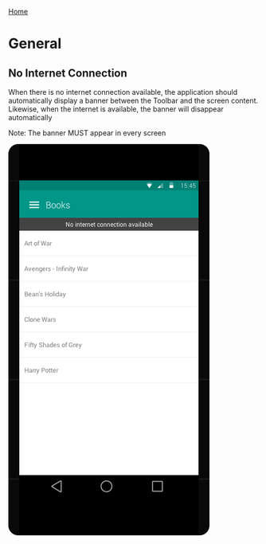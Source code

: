 [Home](../../README.md)

# General

## No Internet Connection
When there is no internet connection available, the application should automatically display a banner
between the Toolbar and the screen content. Likewise, when the internet is available, the banner will disappear automatically

Note: The banner MUST appear in every screen

![splash](../screens/nowifi.png)
